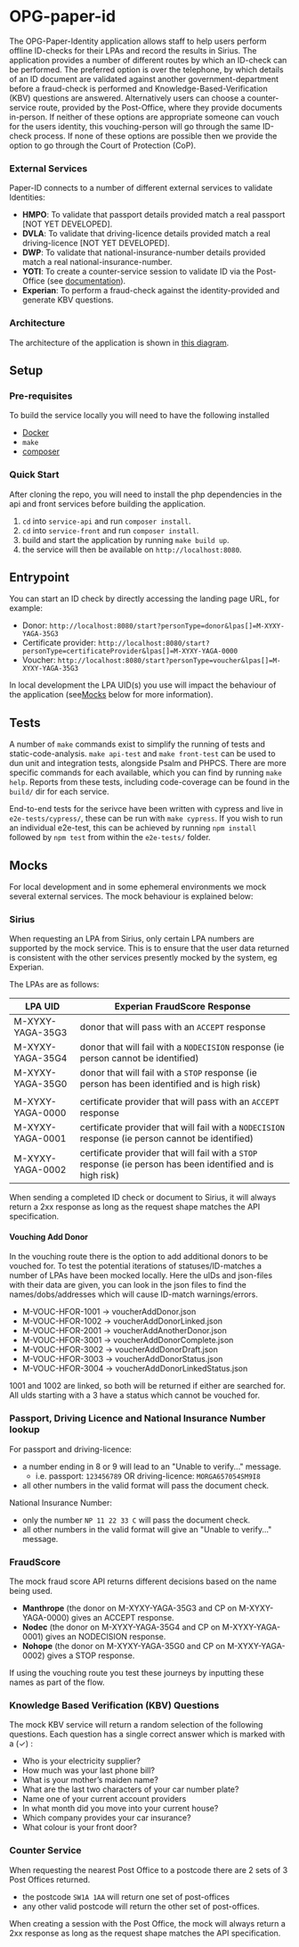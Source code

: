 # OPG-paper-id

The OPG-Paper-Identity application allows staff to help users perform offline ID-checks for their LPAs and record the results in Sirius. The application provides a number of different routes by which an ID-check can be performed. The preferred option is over the telephone, by which details of an ID document are validated against another government-department before a fraud-check is performed and Knowledge-Based-Verification (KBV) questions are answered. Alternatively users can choose a counter-service route, provided by the Post-Office, where they provide documents in-person. If neither of these options are appropriate someone can vouch for the users identity, this vouching-person will go through the same ID-check process. If none of these options are possible then we provide the option to go through the Court of Protection (CoP).

### External Services

Paper-ID connects to a number of different external services to validate Identities:

- **HMPO**: To validate that passport details provided match a real passport [NOT YET DEVELOPED].
- **DVLA**: To validate that driving-licence details provided match a real driving-licence [NOT YET DEVELOPED].
- **DWP**: To validate that national-insurance-number details provided match a real national-insurance-number.
- **YOTI**: To create a counter-service session to validate ID via the Post-Office (see [documentation](https://developers.yoti.com/identity-verification-api)).
- **Experian**: To perform a fraud-check against the identity-provided and generate KBV questions.

### Architecture

The architecture of the application is shown in [this diagram](docs/architecture/diagrams/architecture.drawio.svg).

## Setup

### Pre-requisites
To build the service locally you will need to have the following installed

- [Docker](https://www.docker.com/)
- `make`
- [composer](https://getcomposer.org/)

### Quick Start

After cloning the repo, you will need to install the php dependencies in the api and front services before building the application.
1. `cd` into `service-api` and run `composer install`.
2. `cd` into `service-front` and run `composer install`.
3. build and start the application by running `make build up`.
4. the service will then be available on `http://localhost:8080`.

## Entrypoint

You can start an ID check by directly accessing the landing page URL, for example:

- Donor: `http://localhost:8080/start?personType=donor&lpas[]=M-XYXY-YAGA-35G3`
- Certificate provider: `http://localhost:8080/start?personType=certificateProvider&lpas[]=M-XYXY-YAGA-0000`
- Voucher: `http://localhost:8080/start?personType=voucher&lpas[]=M-XYXY-YAGA-35G3`

In local development the LPA UID(s) you use will impact the behaviour of the application (see[Mocks](#mocks) below for more information).

## Tests

A number of `make` commands exist to simplify the running of tests and static-code-analysis. `make api-test` and `make front-test` can be used to dun unit and integration tests, alongside Psalm and PHPCS. There are more specific commands for each available, which you can find by running `make help`. Reports from these tests, including code-coverage can be found in the `build/` dir for each service.

End-to-end tests for the serivce have been written with cypress and live in `e2e-tests/cypress/`, these can be run with `make cypress`. If you wish to run an individual e2e-test, this can be achieved by running `npm install` followed by `npm test` from within the `e2e-tests/` folder.

## Mocks

For local development and in some ephemeral environments we mock several external services. The mock behaviour is explained below:

### Sirius

When requesting an LPA from Sirius, only certain LPA numbers are supported by the mock service. This is to ensure that the user data returned is consistent with the other services presently mocked by the system, eg Experian.

The LPAs are as follows:

| LPA UID        | Experian FraudScore Response |
|----------------|------------------------------|
|M-XYXY-YAGA-35G3| donor that will pass with an `ACCEPT` response |
|M-XYXY-YAGA-35G4| donor that will fail with a `NODECISION` response (ie person cannot be identified) |
|M-XYXY-YAGA-35G0| donor that will fail with a `STOP` response (ie person has been identified and is high risk) |
| | |
|M-XYXY-YAGA-0000| certificate provider that will pass with an `ACCEPT` response |
|M-XYXY-YAGA-0001| certificate provider that will fail with a `NODECISION` response (ie person cannot be identified) |
|M-XYXY-YAGA-0002| certificate provider that will fail with a `STOP` response (ie person has been identified and is high risk) |

When sending a completed ID check or document to Sirius, it will always return a 2xx response as long as the request shape matches the API specification.

#### Vouching Add Donor

In the vouching route there is the option to add additional donors to be vouched for. To test the potential iterations of statuses/ID-matches a number of LPAs have been mocked locally. Here the uIDs and json-files with their data are given, you can look in the json files to find the names/dobs/addresses which will cause ID-match warnings/errors.

- M-VOUC-HFOR-1001 -> voucherAddDonor.json
- M-VOUC-HFOR-1002 -> voucherAddDonorLinked.json
- M-VOUC-HFOR-2001 -> voucherAddAnotherDonor.json
- M-VOUC-HFOR-3001 -> voucherAddDonorComplete.json
- M-VOUC-HFOR-3002 -> voucherAddDonorDraft.json
- M-VOUC-HFOR-3003 -> voucherAddDonorStatus.json
- M-VOUC-HFOR-3004 -> voucherAddDonorLinkedStatus.json

1001 and 1002 are linked, so both will be returned if either are searched for.
All uIds starting with a 3 have a status which cannot be vouched for.

### Passport, Driving Licence and National Insurance Number lookup

For passport and driving-licence:

- a number ending in 8 or 9 will lead to an "Unable to verify..." message.
  - i.e. passport: `123456789` OR driving-licence: `MORGA657054SM9I8`
- all other numbers in the valid format will pass the document check.


National Insurance Number:

- only the number `NP 11 22 33 C` will pass the document check.
- all other numbers in the valid format will give an "Unable to verify..." message.

### FraudScore

The mock fraud score API returns different decisions based on the name being used.

- **Manthrope** (the donor on M-XYXY-YAGA-35G3 and CP on M-XYXY-YAGA-0000) gives an ACCEPT response.
- **Nodec** (the donor on M-XYXY-YAGA-35G4 and CP on M-XYXY-YAGA-0001) gives an NODECISION response.
- **Nohope** (the donor on M-XYXY-YAGA-35G0 and CP on M-XYXY-YAGA-0002) gives a STOP response.

If using the vouching route you test these journeys by inputting these names as part of the flow.

### Knowledge Based Verification (KBV) Questions

The mock KBV service will return a random selection of the following questions. Each question has a single correct answer which is marked with a (✓) :

- Who is your electricity supplier?
- How much was your last phone bill?
- What is your mother’s maiden name?
- What are the last two characters of your car number plate?
- Name one of your current account providers
- In what month did you move into your current house?
- Which company provides your car insurance?
- What colour is your front door?

### Counter Service

When requesting the nearest Post Office to a postcode there are 2 sets of 3 Post Offices returned.

- the postcode `SW1A 1AA` will return one set of post-offices
- any other valid postcode will return the other set of post-offices.


When creating a session with the Post Office, the mock will always return a 2xx response as long as the request shape matches the API specification.

